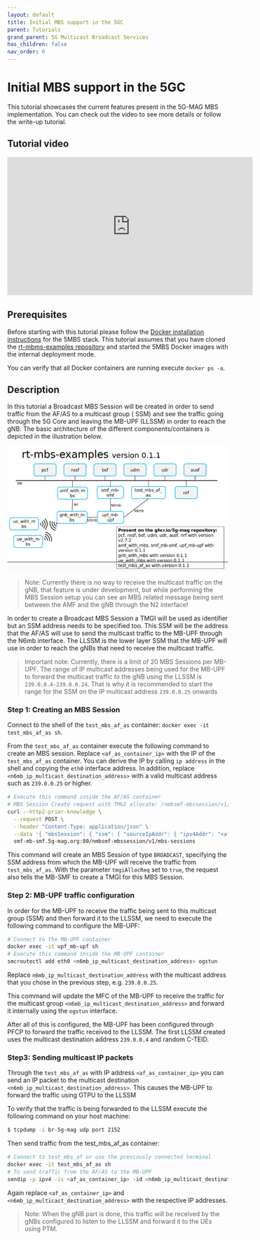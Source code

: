 ```yaml
---
layout: default
title: Initial MBS support in the 5GC
parent: Tutorials
grand_parent: 5G Multicast Broadcast Services
has_children: false
nav_order: 0
---
```


# Initial MBS support in the 5GC

This tutorial showcases the current features present in the 5G-MAG MBS implementation. You can check out the video to
see more details or follow the write-up tutorial.

## Tutorial video

<iframe width="560" height="315" src="https://www.youtube.com/embed/lJh2F0xXxpE?si=qtvABXQwNoHkaveH" title="YouTube video player" frameborder="0" allow="accelerometer; autoplay; clipboard-write; encrypted-media; gyroscope; picture-in-picture; web-share" referrerpolicy="strict-origin-when-cross-origin" allowfullscreen></iframe>

## Prerequisites

Before starting with this tutorial please follow
the [Docker installation instructions](https://github.com/5G-MAG/rt-mbs-examples?tab=readme-ov-file#running) for the
5MBS stack. This tutorial assumes that you have cloned
the [rt-mbms-examples repository](https://github.com/5G-MAG/rt-mbs-examples) and started the 5MBS Docker images with the
internal deployment mode.

You can verify that all Docker containers are running execute `docker ps -a`.

## Description

In this tutorial a Broadcast MBS Session will be created in order to send traffic from the AF/AS to a multicast group (
SSM) and see the traffic going through the 5G Core and leaving the MB-UPF (LLSSM) in order to reach the gNB. The basic
architecture of the different components/containers is depicted in the illustration below.

![5GUC Playback](../../../assets/images/5mbs/mbs-architecture-tutorial.png)


> Note: Currently there is no way to receive the multicast traffic on the gNB, that feature is under development, but
> while performing the MBS Session setup you can see an MBS related message being sent between the AMF and the gNB
> through
> the N2 interface!

In order to create a Broadcast MBS Session a TMGI will be used as identifier but an SSM address needs to be specified
too. This SSM will be the address that the AF/AS will use to send the multicast traffic to the MB-UPF through the N6mb
interface. The LLSSM is the lower layer SSM that the MB-UPF will use in order to reach the gNBs that need to receive the
multicast traffic.

> Important note: Currently, there is a limit of 20 MBS Sessions per MB-UPF. The range of IP multicast addresses being
> used for the MB-UPF to forward the multicast traffic to the gNB using the LLSSM is `239.0.0.4-239.0.0.24`. That is why
> it is recommended to start the range for the SSM on the IP multicast address `239.0.0.25` onwards

### Step 1: Creating an MBS Session

Connect to the shell of the `test_mbs_af_as` container: `docker exec -it test_mbs_af_as sh`.

From the `test_mbs_af_as` container execute the following command to create an MBS session.
Replace `<af_as_container_ip>` with the IP of the `test_mbs_af_as` container. You can derive the IP by
calling `ip address` in the shell and copying the `eth0` interface address. In addition,
replace `<n6mb_ip_multicast_destination_address>`  with a valid multicast address such as `239.0.0.25` or higher.

```bash
# Execute this command inside the AF/AS container
# MBS Session Create request with TMGI allocate: /nmbsmf-mbssession/v1/mbs-sessions with multicast source
curl --http2-prior-knowledge \
  --request POST \
  --header "Content-Type: application/json" \
  --data '{ "mbsSession": { "ssm": { "sourceIpAddr": { "ipv4Addr": "<af_as_container_ip>" }, "destIpAddr": { "ipv4Addr": "<n6mb_ip_multicast_destination_address>" } },"tmgiAllocReq": true, "serviceType":"BROADCAST" } }' \
  smf-mb-smf.5g-mag.org:80/nmbsmf-mbssession/v1/mbs-sessions
```

This command will create an MBS Session of type `BROADCAST`, specifying the SSM address from which the MB-UPF will
receive the traffic from `test_mbs_af_as`. With the parameter `tmgiAllocReq` set to `true`, the request also tells the
MB-SMF
to create a TMGI for this MBS Session.

### Step 2: MB-UPF traffic configuration

In order for the MB-UPF to receive the traffic being sent to this multicast group (SSM) and then forward it to the
LLSSM, we need to execute the following command to configure the MB-UPF:

```bash
# Connect to the MB-UPF container
docker exec -it upf_mb-upf sh
# Execute this command inside the MB-UPF container
smcroutectl add eth0 <n6mb_ip_multicast_destination_address> ogstun
```

Replace `n6mb_ip_multicast_destination_address` with the multicast address that you chose in the previous step,
e.g. `239.0.0.25`.

This command will update the MFC of the MB-UPF to receive the traffic for the multicast
group `<n6mb_ip_multicast_destination_address>` and forward it internally using the `ogstun` interface.

After all of this is configured, the MB-UPF has been configured through PFCP to forward the traffic received to the
LLSSM. The first LLSSM created uses the multicast destination address `239.0.0.4` and random C-TEID.

### Step3: Sending multicast IP packets

Through the `test_mbs_af_as` with IP address `<af_as_container_ip>` you can send an IP packet to the multicast
destination `<n6mb_ip_multicast_destination_address>`. This causes the MB-UPF to forward the traffic using GTPU to the
LLSSM

To verify that the traffic is being forwarded to the LLSSM execute the following command on your host machine:

```bash
$ tcpdump -i br-5g-mag udp port 2152
```

Then send traffic from the test_mbs_af_as container:

```bash
# Connect to test_mbs_af or use the previously connected terminal
docker exec -it test_mbs_af_as sh
# To send traffic from the AF/AS to the MB-UPF
sendip -p ipv4 -is <af_as_container_ip> -id <n6mb_ip_multicast_destination_address> upf-mb-upf.5g-mag.org
```

Again replace `<af_as_container_ip>` and `<n6mb_ip_multicast_destination_address>` with the respective IP addresses.

> Note: When the gNB part is done, this traffic will be received by the gNBs configured to listen to the LLSSM and
> forward it to the UEs using PTM.
